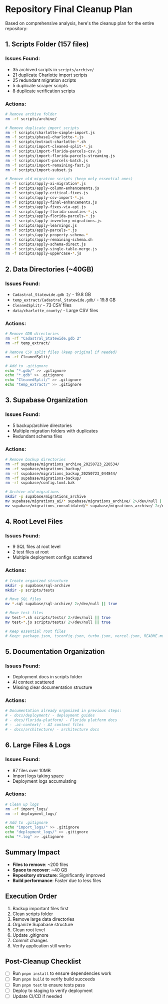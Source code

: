 # Repository Final Cleanup Plan

Based on comprehensive analysis, here's the cleanup plan for the entire repository:

## 1. Scripts Folder (157 files)
### Issues Found:
- 35 archived scripts in `scripts/archive/`
- 21 duplicate Charlotte import scripts
- 25 redundant migration scripts
- 5 duplicate scraper scripts
- 8 duplicate verification scripts

### Actions:
```bash
# Remove archive folder
rm -rf scripts/archive/

# Remove duplicate import scripts
rm -f scripts/charlotte-simple-import.js
rm -f scripts/phase1-charlotte-*.js
rm -f scripts/extract-charlotte-*.sh
rm -f scripts/import-cleaned-split-*.js
rm -f scripts/import-florida-parcels-csv.js
rm -f scripts/import-florida-parcels-streaming.js
rm -f scripts/import-parcels-batch.js
rm -f scripts/import-remaining-fast.js
rm -f scripts/import-subset.js

# Remove old migration scripts (keep only essential ones)
rm -f scripts/apply-ai-migration*.js
rm -f scripts/apply-column-enhancements.js
rm -f scripts/apply-critical-fixes.js
rm -f scripts/apply-csv-import-*.js
rm -f scripts/apply-final-enhancements.js
rm -f scripts/apply-fixes-via-api.js
rm -f scripts/apply-florida-counties-*.js
rm -f scripts/apply-florida-parcels-*.js
rm -f scripts/apply-inventory-migrations.js
rm -f scripts/apply-learnings.js
rm -f scripts/apply-parcels-*.js
rm -f scripts/apply-property-schema.*
rm -f scripts/apply-remaining-schema.sh
rm -f scripts/apply-schema-direct.js
rm -f scripts/apply-single-table-merge.js
rm -f scripts/apply-uppercase-*.js
```

## 2. Data Directories (~40GB)
### Issues Found:
- `Cadastral_Statewide.gdb 2/` - 19.8 GB
- `temp_extract/Cadastral_Statewide.gdb/` - 19.8 GB
- `CleanedSplit/` - 73 CSV files
- `data/charlotte_county/` - Large CSV files

### Actions:
```bash
# Remove GDB directories
rm -rf "Cadastral_Statewide.gdb 2"
rm -rf temp_extract/

# Remove CSV split files (keep original if needed)
rm -rf CleanedSplit/

# Add to .gitignore
echo "*.gdb/" >> .gitignore
echo "*.gdb" >> .gitignore
echo "CleanedSplit/" >> .gitignore
echo "temp_extract/" >> .gitignore
```

## 3. Supabase Organization
### Issues Found:
- 5 backup/archive directories
- Multiple migration folders with duplicates
- Redundant schema files

### Actions:
```bash
# Remove backup directories
rm -rf supabase/migrations_archive_20250723_220534/
rm -rf supabase/migrations_backup/
rm -rf supabase/migrations_backup_20250723_044844/
rm -rf supabase/migrations-backup/
rm -rf supabase/config.toml.bak

# Archive old migrations
mkdir -p supabase/migrations_archive
mv supabase/migrations_ai/* supabase/migrations_archive/ 2>/dev/null || true
mv supabase/migrations_consolidated/* supabase/migrations_archive/ 2>/dev/null || true
```

## 4. Root Level Files
### Issues Found:
- 9 SQL files at root level
- 2 test files at root
- Multiple deployment configs scattered

### Actions:
```bash
# Create organized structure
mkdir -p supabase/sql-archive
mkdir -p scripts/tests

# Move SQL files
mv *.sql supabase/sql-archive/ 2>/dev/null || true

# Move test files
mv test-*.sh scripts/tests/ 2>/dev/null || true
mv test-*.js scripts/tests/ 2>/dev/null || true

# Keep essential root files
# Keep: package.json, tsconfig.json, turbo.json, vercel.json, README.md, etc.
```

## 5. Documentation Organization
### Issues Found:
- Deployment docs in scripts folder
- AI context scattered
- Missing clear documentation structure

### Actions:
```bash
# Documentation already organized in previous steps:
# - docs/deployment/ - deployment guides
# - docs/florida-platform/ - Florida platform docs
# - .ai-context/ - AI context files
# - docs/architecture/ - architecture docs
```

## 6. Large Files & Logs
### Issues Found:
- 87 files over 10MB
- Import logs taking space
- Deployment logs accumulating

### Actions:
```bash
# Clean up logs
rm -rf import_logs/
rm -rf deployment_logs/

# Add to .gitignore
echo "import_logs/" >> .gitignore
echo "deployment_logs/" >> .gitignore
echo "*.log" >> .gitignore
```

## Summary Impact
- **Files to remove**: ~200 files
- **Space to recover**: ~40 GB
- **Repository structure**: Significantly improved
- **Build performance**: Faster due to less files

## Execution Order
1. Backup important files first
2. Clean scripts folder
3. Remove large data directories
4. Organize Supabase structure
5. Clean root level
6. Update .gitignore
7. Commit changes
8. Verify application still works

## Post-Cleanup Checklist
- [ ] Run `pnpm install` to ensure dependencies work
- [ ] Run `pnpm build` to verify build succeeds
- [ ] Run `pnpm test` to ensure tests pass
- [ ] Deploy to staging to verify deployment
- [ ] Update CI/CD if needed
